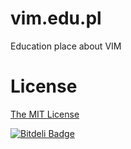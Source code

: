 vim.edu.pl
==========

Education place about VIM

License
=======

[The MIT License][0]

[0]: http://piecioshka.mit-license.org


[![Bitdeli
Badge](https://d2weczhvl823v0.cloudfront.net/piecioshka/vim.edu.pl/trend.png)](https://bitdeli.com/free
"Bitdeli Badge")


